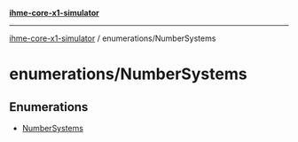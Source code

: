 [**ihme-core-x1-simulator**](../../README.md)

***

[ihme-core-x1-simulator](../../modules.md) / enumerations/NumberSystems

# enumerations/NumberSystems

## Enumerations

- [NumberSystems](enumerations/NumberSystems.md)
